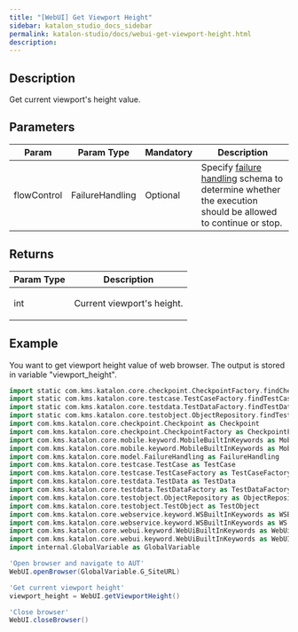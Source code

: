 ```yaml
---
title: "[WebUI] Get Viewport Height" 
sidebar: katalon_studio_docs_sidebar
permalink: katalon-studio/docs/webui-get-viewport-height.html 
description: 
---
```

Description  
-------------

Get current viewport's height value.

Parameters  
------------

<table class="relative-table wrapped confluenceTable" style="table-layout: fixed;"><thead><tr><th class="xtd-0-0 confluenceTh" style="">Param</th><th class="xtd-0-1 confluenceTh" style="">Param Type</th><th class="xtd-0-2 confluenceTh" colspan="1" style="">Mandatory</th><th class="xtd-0-3 confluenceTh" colspan="1" style="">Description</th></tr></thead><tbody style=""><tr class="xtr-1" style=""><td class="xtd-1-0 confluenceTd" style=""><span style="">flowControl</span></td><td class="xtd-1-1 confluenceTd" style=""><span style="">FailureHandling</span></td><td class="xtd-1-2 confluenceTd" colspan="1" style=""><span style="">Optional</span></td><td class="xtd-1-3 confluenceTd" colspan="1" style="">Specify <a href="https://docs.katalon.com/display/KD/Failure+handling" rel="nofollow" style="">failure handling</a> <span style="">schema to determine whether the execution should be allowed to continue or stop.</span></td></tr></tbody></table>

Returns
-------

<table class="relative-table wrapped confluenceTable" style="table-layout: fixed;"><thead><tr><th class="xtd-0-0 confluenceTh" style="">Param Type</th><th class="xtd-0-1 confluenceTh" style="">Description</th></tr></thead><tbody style=""><tr class="xtr-1" style=""><td class="xtd-1-0 confluenceTd" style=""><span style="">int</span></td><td class="xtd-1-1 confluenceTd" style=""><p style=""><span style="">Current viewport's height.</span></p></td></tr></tbody></table>

Example 
--------

You want to get viewport height value of web browser. The output is stored in variable "viewport_height".

```groovy
import static com.kms.katalon.core.checkpoint.CheckpointFactory.findCheckpoint
import static com.kms.katalon.core.testcase.TestCaseFactory.findTestCase
import static com.kms.katalon.core.testdata.TestDataFactory.findTestData
import static com.kms.katalon.core.testobject.ObjectRepository.findTestObject
import com.kms.katalon.core.checkpoint.Checkpoint as Checkpoint
import com.kms.katalon.core.checkpoint.CheckpointFactory as CheckpointFactory
import com.kms.katalon.core.mobile.keyword.MobileBuiltInKeywords as MobileBuiltInKeywords
import com.kms.katalon.core.mobile.keyword.MobileBuiltInKeywords as Mobile
import com.kms.katalon.core.model.FailureHandling as FailureHandling
import com.kms.katalon.core.testcase.TestCase as TestCase
import com.kms.katalon.core.testcase.TestCaseFactory as TestCaseFactory
import com.kms.katalon.core.testdata.TestData as TestData
import com.kms.katalon.core.testdata.TestDataFactory as TestDataFactory
import com.kms.katalon.core.testobject.ObjectRepository as ObjectRepository
import com.kms.katalon.core.testobject.TestObject as TestObject
import com.kms.katalon.core.webservice.keyword.WSBuiltInKeywords as WSBuiltInKeywords
import com.kms.katalon.core.webservice.keyword.WSBuiltInKeywords as WS
import com.kms.katalon.core.webui.keyword.WebUiBuiltInKeywords as WebUiBuiltInKeywords
import com.kms.katalon.core.webui.keyword.WebUiBuiltInKeywords as WebUI
import internal.GlobalVariable as GlobalVariable

'Open browser and navigate to AUT'
WebUI.openBrowser(GlobalVariable.G_SiteURL)

'Get current viewport height'
viewport_height = WebUI.getViewportHeight()

'Close browser'
WebUI.closeBrowser()
```
